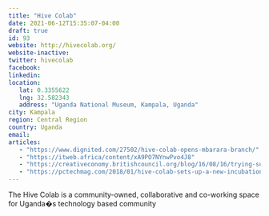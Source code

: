 ```yaml
---
title: "Hive Colab"
date: 2021-06-12T15:35:07-04:00
draft: true
id: 93
website: http://hivecolab.org/
website-inactive: 
twitter: hivecolab
facebook: 
linkedin: 
location: 
   lat: 0.3355622
   lng: 32.582343
   address: "Uganda National Museum, Kampala, Uganda"
city: Kampala
region: Central Region
country: Uganda
email: 
articles:
   - "https://www.dignited.com/27502/hive-colab-opens-mbarara-branch/"
   - "https://itweb.africa/content/xA9PO7NYnwPvo4J8"
   - "https://creativeconomy.britishcouncil.org/blog/16/08/16/trying-survive-broken-system/"
   - "https://pctechmag.com/2018/01/hive-colab-sets-up-a-new-incubation-campus-in-mbarara/"
---
```

The Hive Colab is a community-owned, collaborative and co-working space for Uganda�s technology based community
